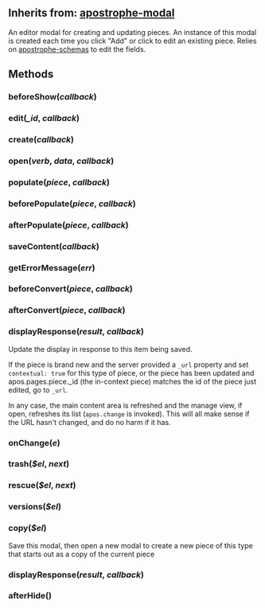 ## Inherits from: [apostrophe-modal](../apostrophe-modal/browser-apostrophe-modal.html)
An editor modal for creating and updating pieces. An instance of this modal is created
each time you click "Add" or click to edit an existing piece. Relies on
[apostrophe-schemas](../apostrophe-schemas/index.html) to edit the fields.


## Methods
### beforeShow(*callback*)

### edit(*_id*, *callback*)

### create(*callback*)

### open(*verb*, *data*, *callback*)

### populate(*piece*, *callback*)

### beforePopulate(*piece*, *callback*)

### afterPopulate(*piece*, *callback*)

### saveContent(*callback*)

### getErrorMessage(*err*)

### beforeConvert(*piece*, *callback*)

### afterConvert(*piece*, *callback*)

### displayResponse(*result*, *callback*)
Update the display in response to this item being saved.

If the piece is brand new and the server provided
a `_url` property and set `contextual: true` for this
type of piece, or the piece has been updated and
apos.pages.piece._id (the in-context piece) matches the
id of the piece just edited, go to `_url`.

In any case, the main content area is refreshed and the manage
view, if open, refreshes its list (`apos.change` is invoked).
This will all make sense if the URL hasn't changed, and do no
harm if it has.
### onChange(*e*)

### trash(*$el*, *next*)

### rescue(*$el*, *next*)

### versions(*$el*)

### copy(*$el*)
Save this modal, then open a new modal to create a new piece of
this type that starts out as a copy of the current piece
### displayResponse(*result*, *callback*)

### afterHide()

